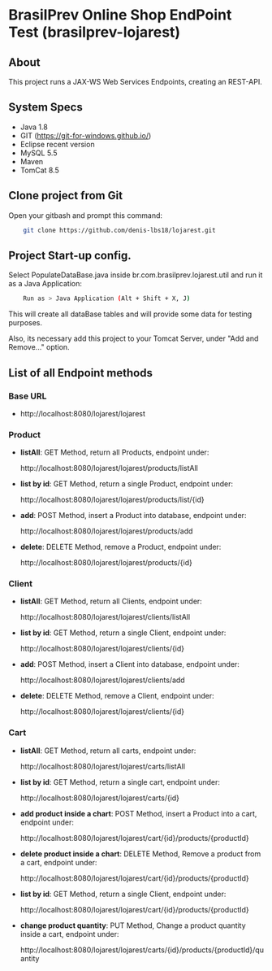 # BrasilPrev Online Shop EndPoint Test (brasilprev-lojarest)

## About
This project runs a JAX-WS Web Services Endpoints, creating an REST-API.


## System Specs


* Java 1.8
* GIT (https://git-for-windows.github.io/) 
* Eclipse recent version
* MySQL 5.5
* Maven
* TomCat 8.5

## Clone project from Git

Open your gitbash and prompt this command:

```sh
	git clone https://github.com/denis-lbs18/lojarest.git
```

## Project Start-up config.

Select PopulateDataBase.java inside br.com.brasilprev.lojarest.util and run it as a Java Application:


```sh
    Run as > Java Application (Alt + Shift + X, J)
```

This will create all dataBase tables and will provide some data for testing purposes.

Also, its necessary add this project to your Tomcat Server, under "Add and Remove..." option.

## List of all Endpoint methods

### Base URL

- http://localhost:8080/lojarest/lojarest

### Product

- **listAll**: GET Method, return all Products, endpoint under:

	http://localhost:8080/lojarest/lojarest/products/listAll
	
- **list by id**: GET Method, return a single Product, endpoint under:

	http://localhost:8080/lojarest/lojarest/products/list/{id}

- **add**: POST Method, insert a Product into database, endpoint under:

	http://localhost:8080/lojarest/lojarest/products/add
	
- **delete**: DELETE Method, remove a Product, endpoint under:

	http://localhost:8080/lojarest/lojarest/products/{id}
	
### Client

- **listAll**: GET Method, return all Clients, endpoint under:

	http://localhost:8080/lojarest/lojarest/clients/listAll
	
- **list by id**: GET Method, return a single Client, endpoint under:

	http://localhost:8080/lojarest/lojarest/clients/{id}

- **add**: POST Method, insert a Client into database, endpoint under:

	http://localhost:8080/lojarest/lojarest/clients/add
	
- **delete**: DELETE Method, remove a Client, endpoint under:

	http://localhost:8080/lojarest/lojarest/clients/{id}	
	
### Cart

- **listAll**: GET Method, return all carts, endpoint under:

	http://localhost:8080/lojarest/lojarest/carts/listAll
	
- **list by id**: GET Method, return a single cart, endpoint under:

	http://localhost:8080/lojarest/lojarest/carts/{id}

- **add product inside a chart**: POST Method, insert a Product into a cart, endpoint under:

	http://localhost:8080/lojarest/lojarest/cart/{id}/products/{productId}
	
- **delete product inside a chart**: DELETE Method, Remove a product from a cart, endpoint under:

	http://localhost:8080/lojarest/lojarest/cart/{id}/products/{productId}	
	
- **list by id**: GET Method, return a single Client, endpoint under:

	http://localhost:8080/lojarest/lojarest/cart/{id}/products/{productId}
	
- **change product quantity**: PUT Method, Change a product quantity inside a cart, endpoint under:

	http://localhost:8080/lojarest/lojarest/carts/{id}/products/{productId}/quantity